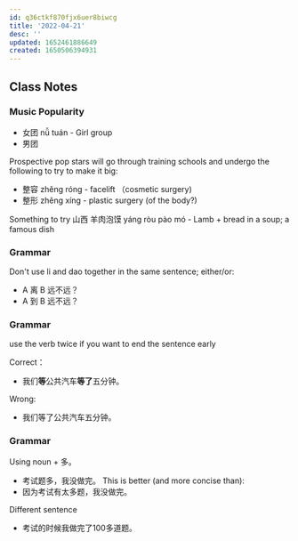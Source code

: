```yaml
---
id: q36ctkf870fjx6uer8biwcg
title: '2022-04-21'
desc: ''
updated: 1652461886649
created: 1650506394931
---
```


## Class Notes

### Music Popularity

- 女团 nǚ tuán - Girl group
- 男团 

Prospective pop stars will go through training schools and undergo the following to try to make it big:
- 整容 zhěng róng - facelift （cosmetic surgery)
- 整形 zhěng xíng - plastic surgery (of the body?)

Something to try 
山西 羊肉泡馍 yáng ròu pào mó - Lamb + bread in a soup; a famous dish


### Grammar

Don't use li and dao together in the same sentence; either/or: 
- A 离 B 远不远？
- A 到 B 远不远？

### Grammar

use the verb twice if you want to end the sentence early

 Correct： 
- 我们**等**公共汽车**等了**五分钟。

Wrong:
- 我们等了公共汽车五分钟。

### Grammar 

Using noun + 多。
- 考试题多，我没做完。
This is better (and more concise than):
- 因为考试有太多题，我没做完。

Different sentence
- 考试的时候我做完了100多道题。
